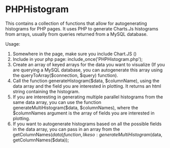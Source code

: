# PHPHistogram
This contains a collection of functions that allow for autogenerating histograms for PHP pages. It uses PHP to generate Charts.Js histograms from arrays, usually from queries returned from a MySQL database.

Usage:
1) Somewhere in the page, make sure you include Chart.JS (<script src="https://cdn.jsdelivr.net/npm/chart.js"></script>)
2) Include in your php page: include_once('PHPHistogram.php');
3) Create an array of keyed arrays for the data you want to visualize (If you are querying a MySQL database, you can autogenerate this array using the queryToArray($connection, $query) function). 
4) Call the function generateHistogram($data, $columnName), using the data array and the field you are interested in plotting. It returns an html string containing the histogram. 
5) If you are interesting in generating multiple parallel histograms from the same data array, you can use the function generateMultiHistogram($data, $columnNames), where the $columnNames argument is the array of fields you are interested in plotting.
6) If you want to autogenerate histograms based on all the possible fields in the data array, you can pass in an array from the getColumnNames($data) function, like so: generateMultiHistogram($data, getColumnNames($data));
